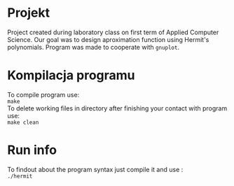 # Projekt
Project created during laboratory class on first term of Applied Computer Science. Our goal was to design aproximation function using Hermit's polynomials. Program was made to cooperate with `gnuplot`.
# Kompilacja programu
To compile program use:\
```make```\
To delete working files in directory after finishing your contact with program use:\
```make clean```
# Run info
To findout about the program syntax just compile it and use :\
`./hermit`
